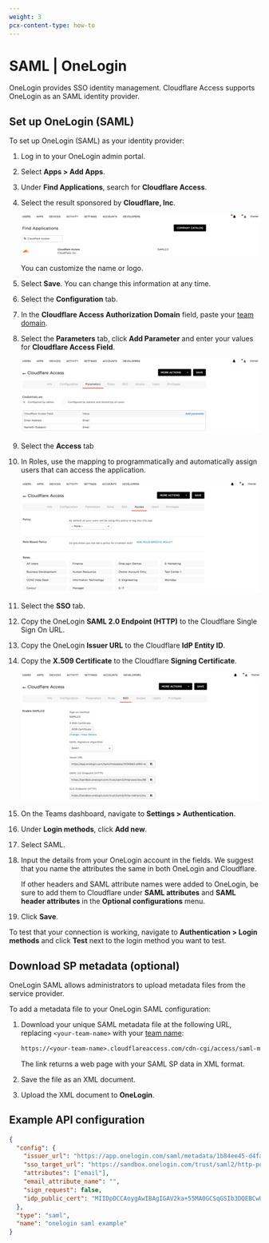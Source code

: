```yaml
---
weight: 3
pcx-content-type: how-to
---
```


# SAML | OneLogin

OneLogin provides SSO identity management. Cloudflare Access supports OneLogin as an SAML identity provider.

## Set up OneLogin (SAML)

To set up OneLogin (SAML) as your identity provider:

1. Log in to your OneLogin admin portal.
1. Select **Apps > Add Apps**.
1. Under **Find Applications**, search for **Cloudflare Access**.
1. Select the result sponsored by **Cloudflare, Inc**.

   ![OneLogin SAML Find Applications](../../static/documentation/identity/onelogin/onelogin-saml-2.png)

   You can customize the name or logo.

1. Select **Save**. You can change this information at any time.
1. Select the **Configuration** tab.
1. In the **Cloudflare Access Authorization Domain** field, paste your [team domain](/glossary#team-domain).
1. Select the **Parameters** tab, click **Add Parameter** and enter your values for **Cloudflare Access Field**.

   ![OneLogin SAML Application Parameters](../../static/documentation/identity/onelogin/onelogin-saml-5.png)

1. Select the **Access** tab
1. In Roles, use the mapping to programmatically and automatically assign users that can access the application.

   ![OneLogin SAML Application Access](../../static/documentation/identity/onelogin/onelogin-saml-6.png)

1. Select the **SSO** tab.
1. Copy the OneLogin **SAML 2.0 Endpoint (HTTP)** to the Cloudflare Single Sign On URL.
1. Copy the OneLogin **Issuer URL** to the Cloudflare **IdP Entity ID**.
1. Copy the **X.509 Certificate** to the Cloudflare **Signing Certificate**.

   ![OneLogin SAML Application SSO](../../static/documentation/identity/onelogin/onelogin-saml-7.png)

1. On the Teams dashboard, navigate to **Settings > Authentication**.

1. Under **Login methods**, click **Add new**.

1. Select SAML.

1. Input the details from your OneLogin account in the fields. We suggest that you name the attributes the same in both OneLogin and Cloudflare.

   If other headers and SAML attribute names were added to OneLogin, be sure to add them to Cloudflare under **SAML attributes** and **SAML header attributes** in the **Optional configurations** menu.

1. Click **Save**.

To test that your connection is working, navigate to **Authentication > Login methods** and click **Test** next to the login method you want to test.

## Download SP metadata (optional)

OneLogin SAML allows administrators to upload metadata files from the service provider.

To add a metadata file to your OneLogin SAML configuration:

1. Download your unique SAML metadata file at the following URL, replacing `<your-team-name>` with your [team name](/glossary#team-name):

   ```txt
   https://<your-team-name>.cloudflareaccess.com/cdn-cgi/access/saml-metadata
   ```

   The link returns a web page with your SAML SP data in XML format.

1. Save the file as an XML document.
1. Upload the XML document to **OneLogin**.

## Example API configuration

```json
{
  "config": {
    "issuer_url": "https://app.onelogin.com/saml/metadata/1b84ee45-d4fa-4373-8853-abz438942123",
    "sso_target_url": "https://sandbox.onelogin.com/trust/saml2/http-post/sso/123456",
    "attributes": ["email"],
    "email_attribute_name": "",
    "sign_request": false,
    "idp_public_cert": "MIIDpDCCAoygAwIBAgIGAV2ka+55MA0GCSqGSIb3DQEBCwUAMIGSMQswCQYDVQQGEwJVUzETMBEG\nA1UEC.....GF/Q2/MHadws97cZg\nuTnQyuOqPuHbnN83d/2l1NSYKCbHt24o"
  },
  "type": "saml",
  "name": "onelogin saml example"
}
```
